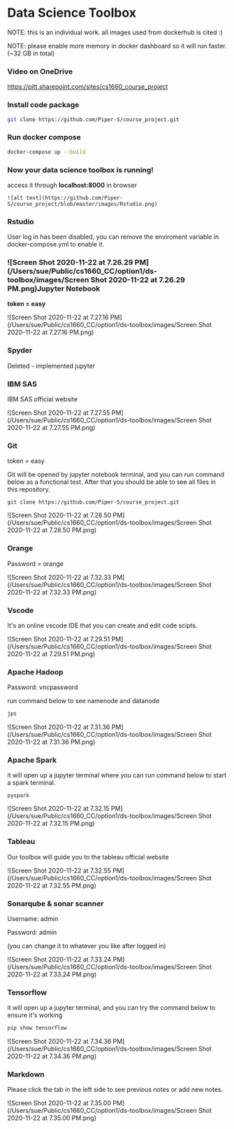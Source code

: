 # Data Science Toolbox

NOTE: this is an individual work. all images used from dockerhub is cited :)

NOTE: please enable more memory in docker dashboard so it will run faster. (~32 GB in total)

### Video on OneDrive

https://pitt.sharepoint.com/sites/cs1660_course_project

### Install code package

```bash
git clone https://github.com/Piper-S/course_project.git
```

### Run docker compose

```bash
docker-compose up --build
```

### Now your data science toolbox is running!

access it through **localhost:8000** in browser

```
![alt text](https://github.com/Piper-S/course_project/blob/master/images/Rstudio.png)
```

### Rstudio 

User log in has been disabled, you can remove the enviroment variable in docker-compose.yml to enable it.

### ![Screen Shot 2020-11-22 at 7.26.29 PM](/Users/sue/Public/cs1660_CC/option1/ds-toolbox/images/Screen Shot 2020-11-22 at 7.26.29 PM.png)Jupyter Notebook

**token = easy**

![Screen Shot 2020-11-22 at 7.27.16 PM](/Users/sue/Public/cs1660_CC/option1/ds-toolbox/images/Screen Shot 2020-11-22 at 7.27.16 PM.png)

### Spyder

Deleted - implemented jupyter

### IBM SAS

IBM SAS official website

![Screen Shot 2020-11-22 at 7.27.55 PM](/Users/sue/Public/cs1660_CC/option1/ds-toolbox/images/Screen Shot 2020-11-22 at 7.27.55 PM.png)

### Git

token = easy

Git will be opened by jupyter notebook terminal, and you can run command below as a functional test. After that you should be able to see all files in this repository.

```git
git clone https://github.com/Piper-S/course_project.git
```

![Screen Shot 2020-11-22 at 7.28.50 PM](/Users/sue/Public/cs1660_CC/option1/ds-toolbox/images/Screen Shot 2020-11-22 at 7.28.50 PM.png)

### Orange

Password = orange

![Screen Shot 2020-11-22 at 7.32.33 PM](/Users/sue/Public/cs1660_CC/option1/ds-toolbox/images/Screen Shot 2020-11-22 at 7.32.33 PM.png)

### Vscode

It's an online vscode IDE that you can create and edit code scipts.

![Screen Shot 2020-11-22 at 7.29.51 PM](/Users/sue/Public/cs1660_CC/option1/ds-toolbox/images/Screen Shot 2020-11-22 at 7.29.51 PM.png)

### Apache Hadoop

Password: vncpassword

run command below to see namenode and datanode

```bash
jps
```

![Screen Shot 2020-11-22 at 7.31.36 PM](/Users/sue/Public/cs1660_CC/option1/ds-toolbox/images/Screen Shot 2020-11-22 at 7.31.36 PM.png)

### Apache Spark

it will open up a jupyter terminal where you can run command below to start a spark terminal.

```
pyspark
```

![Screen Shot 2020-11-22 at 7.32.15 PM](/Users/sue/Public/cs1660_CC/option1/ds-toolbox/images/Screen Shot 2020-11-22 at 7.32.15 PM.png)

### Tableau

Our toolbox will guide you to the tableau official website

![Screen Shot 2020-11-22 at 7.32.55 PM](/Users/sue/Public/cs1660_CC/option1/ds-toolbox/images/Screen Shot 2020-11-22 at 7.32.55 PM.png)

### Sonarqube & sonar scanner

Username: admin

Password: admin

(you can change it to whatever you like after logged in)

![Screen Shot 2020-11-22 at 7.33.24 PM](/Users/sue/Public/cs1660_CC/option1/ds-toolbox/images/Screen Shot 2020-11-22 at 7.33.24 PM.png)

### Tensorflow

it will open up a jupyter terminal, and you can try the command below to ensure it's working

```bash
pip show tensorflow
```

![Screen Shot 2020-11-22 at 7.34.36 PM](/Users/sue/Public/cs1660_CC/option1/ds-toolbox/images/Screen Shot 2020-11-22 at 7.34.36 PM.png)

### Markdown

Please click the tab in the left side to see previous notes or add new notes.

![Screen Shot 2020-11-22 at 7.35.00 PM](/Users/sue/Public/cs1660_CC/option1/ds-toolbox/images/Screen Shot 2020-11-22 at 7.35.00 PM.png)

